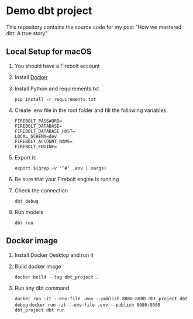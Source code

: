 # Demo dbt project

This repository contains the source code for my post "How we mastered dbt: A true story"

## Local Setup for macOS

1. You should have a Firebolt account

2. Install [Docker](https://docs.docker.com/desktop/mac/install/)

3. Install Python and requirements.txt

    `pip install -r requirements.txt`

4. Create .env file in the root folder and fill the following variables:

    ```FIREBOLT_USER=
    FIREBOLT_PASSWORD=
    FIREBOLT_DATABASE=
    FIREBOLT_DATABASE_HOST=
    LOCAL_SCHEMA=dev
    FIREBOLT_ACCOUNT_NAME=
    FIREBOLT_ENGINE=
    ```
5. Export it.

    `export $(grep -v '^#' .env | xargs)`

6. Be sure that your Firebolt engine is running

7. Check the connection

    `dbt debug`

8. Run models

    `dbt run`

## Docker image

1. Install Docker Desktop and run it

2. Build docker image

    `docker build --tag dbt_project .`

3. Run any dbt command

    `docker run -it --env-file .env --publish 8080:8080 dbt_project dbt debug`
    `docker run -it --env-file .env --publish 8080:8080 dbt_project dbt run`
